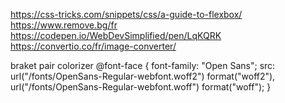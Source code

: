 https://css-tricks.com/snippets/css/a-guide-to-flexbox/
https://www.remove.bg/fr
https://codepen.io/WebDevSimplified/pen/LqKQRK
https://convertio.co/fr/image-converter/

braket pair colorizer
@font-face {
 font-family: "Open Sans";
 src: url("/fonts/OpenSans-Regular-webfont.woff2") format("woff2"),
        url("/fonts/OpenSans-Regular-webfont.woff") format("woff");
}
